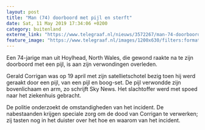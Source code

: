```yaml
---
layout: post
title: "Man (74) doorboord met pijl en sterft"
date: Sat, 11 May 2019 17:34:06 +0200
category: buitenland
externe_link: "https://www.telegraaf.nl/nieuws/3572267/man-74-doorboord-met-pijl-en-sterft"
feature_image: "https://www.telegraaf.nl/images/1200x630/filters:format(jpeg):quality(80)/cdn-kiosk-api.telegraaf.nl/4592c726-7403-11e9-a0e7-0217670beecd.jpg"
---
```


<p class="intro">Een 74-jarige man uit Hoylhead, North Wales, die gewond raakte na te zijn doorboord met een pijl, is aan zijn verwondingen overleden.</p> <p>Gerald Corrigan was op 19 april met zijn satellietschotel bezig toen hij werd geraakt door een pijl, van een pijl en boog-set. De pijl verwondde zijn bovenlichaam en arm, zo schrijft Sky News. Het slachtoffer werd met spoed naar het ziekenhuis gebracht.</p><p>De politie onderzoekt de omstandigheden van het incident. De nabestaanden krijgen speciale zorg om de dood van Corrigan te verwerken; zij tasten nog in het duister over het hoe en waarom van het incident.</p>
